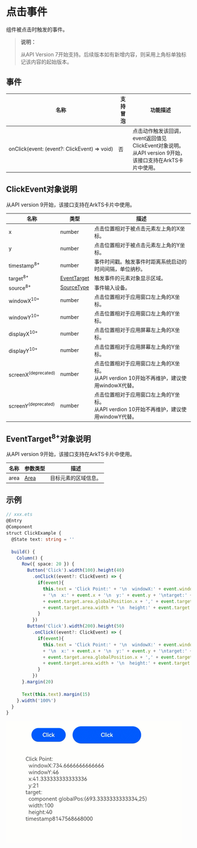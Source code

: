 # 点击事件

组件被点击时触发的事件。

>  **说明：**
>
>  从API Version 7开始支持。后续版本如有新增内容，则采用上角标单独标记该内容的起始版本。


## 事件

| 名称                                       | 支持冒泡 | 功能描述                              |
| ---------------------------------------- | ---- | --------------------------------- |
| onClick(event:&nbsp;(event?:&nbsp;ClickEvent)&nbsp;=&gt;&nbsp;void) | 否    | 点击动作触发该回调，event返回值见ClickEvent对象说明。<br/>从API version 9开始，该接口支持在ArkTS卡片中使用。 |

## ClickEvent对象说明

从API version 9开始，该接口支持在ArkTS卡片中使用。

| 名称            | 类型                                 | 描述                                                     |
| ------------------- | ------------------------------------ | -------------------------------------------------------- |
| x                   | number                               | 点击位置相对于被点击元素左上角的X坐标。                    |
| y                   | number                               | 点击位置相对于被点击元素左上角的Y坐标。                    |
| timestamp<sup>8+</sup> | number | 事件时间戳。触发事件时距离系统启动的时间间隔，单位纳秒。 |
| target<sup>8+</sup> | [EventTarget](#eventtarget8对象说明) | 触发事件的元素对象显示区域。 |
| source<sup>8+</sup> | [SourceType](ts-gesture-settings.md#sourcetype枚举说明) | 事件输入设备。 |
| windowX<sup>10+</sup> | number                             | 点击位置相对于应用窗口左上角的X坐标。 |
| windowY<sup>10+</sup> | number                             | 点击位置相对于应用窗口左上角的Y坐标。 |
| displayX<sup>10+</sup> | number                            | 点击位置相对于应用屏幕左上角的X坐标。 |
| displayY<sup>10+</sup> | number                            | 点击位置相对于应用屏幕左上角的Y坐标。 |
| screenX<sup>(deprecated)</sup> | number                    | 点击位置相对于应用窗口左上角的X坐标。<br>从API verdion 10开始不再维护，建议使用windowX代替。  |
| screenY<sup>(deprecated)</sup> | number                    | 点击位置相对于应用窗口左上角的Y坐标。<br>从API verdion 10开始不再维护，建议使用windowY代替。  |

## EventTarget<sup>8+</sup>对象说明

从API version 9开始，该接口支持在ArkTS卡片中使用。

| 名称   | 参数类型                      | 描述         |
| ---- | ------------------------- | ---------- |
| area | [Area](ts-types.md#area8) | 目标元素的区域信息。 |



## 示例

```ts
// xxx.ets
@Entry
@Component
struct ClickExample {
  @State text: string = ''

  build() {
    Column() {
      Row({ space: 20 }) {
        Button('Click').width(100).height(40)
          .onClick((event?: ClickEvent) => {
            if(event){
              this.text = 'Click Point:' + '\n  windowX:' + event.windowX + '\n  windowY:' + event.windowY
              + '\n  x:' + event.x + '\n  y:' + event.y + '\ntarget:' + '\n  component globalPos:('
              + event.target.area.globalPosition.x + ',' + event.target.area.globalPosition.y + ')\n  width:'
              + event.target.area.width + '\n  height:' + event.target.area.height + '\ntimestamp' + event.timestamp;
            }
          })
        Button('Click').width(200).height(50)
          .onClick((event?: ClickEvent) => {
            if(event){
              this.text = 'Click Point:' + '\n  windowX:' + event.windowX + '\n  windowY:' + event.windowY
              + '\n  x:' + event.x + '\n  y:' + event.y + '\ntarget:' + '\n  component globalPos:('
              + event.target.area.globalPosition.x + ',' + event.target.area.globalPosition.y + ')\n  width:'
              + event.target.area.width + '\n  height:' + event.target.area.height + '\ntimestamp' + event.timestamp;
            }
          })
      }.margin(20)

      Text(this.text).margin(15)
    }.width('100%')
  }
}
```


![zh-cn_image_0000001210353788](figures/zh-cn_image_0000001210353788.gif)
